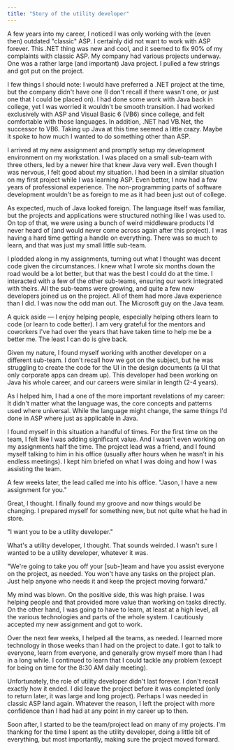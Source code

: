 ```yaml
---
title: "Story of the utility developer"
---
```



A few years into my career, I noticed I was only working with the (even then) outdated "classic" ASP. I certainly did not want to work with ASP forever. This .NET thing was new and cool, and it seemed to fix 90% of my complaints with classic ASP. My company had various projects underway. One was a rather large (and important) Java project. I pulled a few strings and got put on the project.

I few things I should note: I would have preferred a .NET project at the time, but the company didn't have one (I don't recall if there wasn't one, or just one that I could be placed on). I had done some work with Java back in college, yet I was worried it wouldn't be smooth transition. I had worked exclusively with ASP and Visual Basic 6 (VB6) since college, and felt comfortable with those languages. In addition, .NET had VB.Net, the successor to VB6. Taking up Java at this time seemed a little crazy. Maybe it spoke to how much I wanted to do something other than ASP.

I arrived at my new assignment and promptly setup my development environment on my workstation. I was placed on a small sub-team with three others, led by a newer hire that knew Java very well. Even though I was nervous, I felt good about my situation. I had been in a similar situation on my first project while I was learning ASP. Even better, I now had a few years of professional experience. The non-programming parts of software development wouldn't be as foreign to me as it had been just out of college.

As expected, much of Java looked foreign. The language itself was familiar, but the projects and applications were structured nothing like I was used to. On top of that, we were using a bunch of weird middleware products I'd never heard of (and would never come across again after this project). I was having a hard time getting a handle on everything. There was so much to learn, and that was just my small little sub-team.

I plodded along in my assignments, turning out what I thought was decent code given the circumstances. I knew what I wrote six months down the road would be a lot better, but that was the best I could do at the time. I interacted with a few of the other sub-teams, ensuring our work integrated with theirs. All the sub-teams were growing, and quite a few new developers joined us on the project. All of them had more Java experience than I did. I was now the odd man out. The Microsoft guy on the Java team.

A quick aside — I enjoy helping people, especially helping others learn to code (or learn to code better). I am very grateful for the mentors and coworkers I've had over the years that have taken time to help me be a better me. The least I can do is give back.

Given my nature, I found myself working with another developer on a different sub-team. I don't recall how we got on the subject, but he was struggling to create the code for the UI in the design documents (a UI that only corporate apps can dream up). This developer had been working on Java his whole career, and our careers were similar in length (2-4 years).

As I helped him, I had a one of the more important revelations of my career: It didn't matter what the language was, the core concepts and patterns used where universal. While the language might change, the same things I'd done in ASP where just as applicable in Java.

I found myself in this situation a handful of times. For the first time on the team, I felt like I was adding significant value. And I wasn't even working on my assignments half the time. The project lead was a friend, and I found myself talking to him in his office (usually after hours when he wasn't in his endless meetings). I kept him briefed on what I was doing and how I was assisting the team.

A few weeks later, the lead called me into his office. "Jason, I have a new assignment for you."

Great, I thought. I finally found my groove and now things would be changing. I prepared myself for something new, but not quite what he had in store.

"I want you to be a utility developer."

What's a utility developer, I thought. That sounds weirded. I wasn't sure I wanted to be a utility developer, whatever it was.

"We're going to take you off your [sub-]team and have you assist everyone on the project, as needed. You won't have any tasks on the project plan. Just help anyone who needs it and keep the project moving forward."

My mind was blown. On the positive side, this was high praise. I was helping people and that provided more value than working on tasks directly. On the other hand, I was going to have to learn, at least at a high level, all the various technologies and parts of the whole system. I cautiously accepted my new assignment and got to work.

Over the next few weeks, I helped all the teams, as needed. I learned more technology in those weeks than I had on the project to date. I got to talk to everyone, learn from everyone, and generally grow myself more than I had in a long while. I continued to learn that I could tackle any problem (except for being on time for the 8:30 AM daily meeting).

Unfortunately, the role of utility developer didn't last forever. I don't recall exactly how it ended. I did leave the project before it was completed (only to return later, it was large and long project). Perhaps I was needed in classic ASP land again. Whatever the reason, I left the project with more confidence than I had had at any point in my career up to then.

Soon after, I started to be the team/project lead on many of my projects. I'm thanking for the time I spent as the utility developer, doing a little bit of everything, but most importantly, making sure the project moved forward.